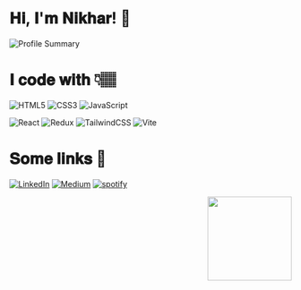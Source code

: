 <!---
Nikhar-savaliya/Nikhar-savaliya is a  special  repository because its `README.md` (this file) appears on your GitHub profile.
You can click the Preview link to take a look at your changes.
--->

# 𝐇𝐢, 𝐈'𝐦 𝐍𝐢𝐤𝐡𝐚𝐫! 👋


![Profile Summary](https://github-profile-summary-cards.vercel.app/api/cards/profile-details?username=Nikhar-savaliya&theme=monokai)


# 𝐈 𝐜𝐨𝐝𝐞 𝐰𝐢𝐭𝐡 👇🏽

![HTML5](https://img.shields.io/badge/html5-%23E34F26.svg?style=for-the-badge&logo=html5&logoColor=white)
![CSS3](https://img.shields.io/badge/css3-%231572B6.svg?style=for-the-badge&logo=css3&logoColor=white)
![JavaScript](https://img.shields.io/badge/javascript-%23323330.svg?style=for-the-badge&logo=javascript&logoColor=%23F7DF1E)


![React](https://img.shields.io/badge/react-%2320232a.svg?style=for-the-badge&logo=react&logoColor=%2361DAFB)
![Redux](https://img.shields.io/badge/redux-%23593d88.svg?style=for-the-badge&logo=redux&logoColor=white)
![TailwindCSS](https://img.shields.io/badge/tailwindcss-%2338B2AC.svg?style=for-the-badge&logo=tailwind-css&logoColor=white)
![Vite](https://img.shields.io/badge/vite-%23646CFF.svg?style=for-the-badge&logo=vite&logoColor=FFD62E)
<!-- ![SASS](https://img.shields.io/badge/SASS-hotpink.svg?style=for-the-badge&logo=SASS&logoColor=white) 
![Bootstrap](https://img.shields.io/badge/bootstrap-%238511FA.svg?style=for-the-badge&logo=bootstrap&logoColor=white) 
![Figma](https://img.shields.io/badge/figma-%23F24E1E.svg?style=for-the-badge&logo=figma&logoColor=white) -->


# 𝐒𝐨𝐦𝐞 𝐥𝐢𝐧𝐤𝐬 🔗
[![LinkedIn](https://img.shields.io/badge/linkedin-%230077B5.svg?style=for-the-badge&logo=linkedin&logoColor=white)](https://in.linkedin.com/in/nikharsavaliya)
[![Medium](https://img.shields.io/badge/Medium-12100E?style=for-the-badge&logo=medium&logoColor=white)]()
[![spotify](https://img.shields.io/badge/Spotify-1ED760?&style=for-the-badge&logo=spotify&logoColor=white)](https://open.spotify.com/playlist/7wndQ28HjM0JxUr63yN407?si=47095b7c2b414838)
<!-- [![upwork](https://img.shields.io/badge/UpWork-6FDA44?style=for-the-badge&logo=Upwork&logoColor=white)](https://www.upwork.com/freelancers/~017f53992c5d2f1186) -->


<img src="https://github.com/Nikhar-savaliya/Nikhar-savaliya/assets/127284370/5735d5aa-e4d1-4cb3-8962-1cca7879b197" width=150  align="right" />
